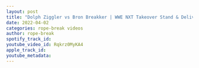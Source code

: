 ```yaml
---
layout: post
title: "Dolph Ziggler vs Bron Breakker | WWE NXT Takeover Stand & Deliver Highlights"
date: 2022-04-02
categories: rope-break videos
author: rope-break
spotify_track_id: 
youtube_video_id: Rqkrz0MyKA4
apple_track_id: 
youtube_metadata: 
---
```

